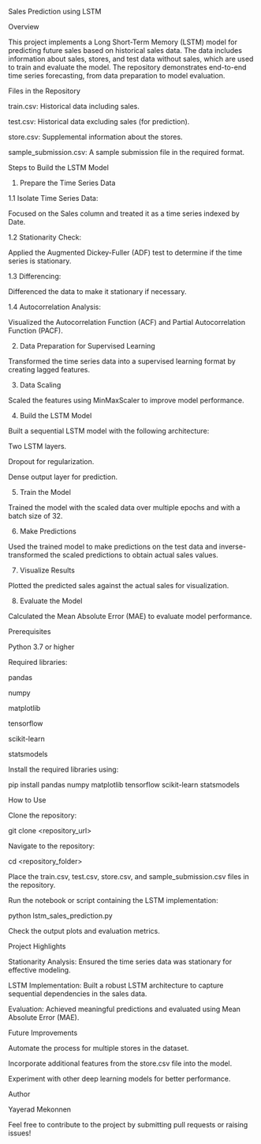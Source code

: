 Sales Prediction using LSTM

Overview

This project implements a Long Short-Term Memory (LSTM) model for predicting future sales based on historical sales data. The data includes information about sales, stores, and test data without sales, which are used to train and evaluate the model. The repository demonstrates end-to-end time series forecasting, from data preparation to model evaluation.

Files in the Repository

train.csv: Historical data including sales.

test.csv: Historical data excluding sales (for prediction).

store.csv: Supplemental information about the stores.

sample_submission.csv: A sample submission file in the required format.

Steps to Build the LSTM Model

1. Prepare the Time Series Data

1.1 Isolate Time Series Data:

Focused on the Sales column and treated it as a time series indexed by Date.

1.2 Stationarity Check:

Applied the Augmented Dickey-Fuller (ADF) test to determine if the time series is stationary.

1.3 Differencing:

Differenced the data to make it stationary if necessary.

1.4 Autocorrelation Analysis:

Visualized the Autocorrelation Function (ACF) and Partial Autocorrelation Function (PACF).

2. Data Preparation for Supervised Learning

Transformed the time series data into a supervised learning format by creating lagged features.

3. Data Scaling

Scaled the features using MinMaxScaler to improve model performance.

4. Build the LSTM Model

Built a sequential LSTM model with the following architecture:

Two LSTM layers.

Dropout for regularization.

Dense output layer for prediction.

5. Train the Model

Trained the model with the scaled data over multiple epochs and with a batch size of 32.

6. Make Predictions

Used the trained model to make predictions on the test data and inverse-transformed the scaled predictions to obtain actual sales values.

7. Visualize Results

Plotted the predicted sales against the actual sales for visualization.

8. Evaluate the Model

Calculated the Mean Absolute Error (MAE) to evaluate model performance.

Prerequisites

Python 3.7 or higher

Required libraries:

pandas

numpy

matplotlib

tensorflow

scikit-learn

statsmodels

Install the required libraries using:

pip install pandas numpy matplotlib tensorflow scikit-learn statsmodels

How to Use

Clone the repository:

git clone <repository_url>

Navigate to the repository:

cd <repository_folder>

Place the train.csv, test.csv, store.csv, and sample_submission.csv files in the repository.

Run the notebook or script containing the LSTM implementation:

python lstm_sales_prediction.py

Check the output plots and evaluation metrics.

Project Highlights

Stationarity Analysis: Ensured the time series data was stationary for effective modeling.

LSTM Implementation: Built a robust LSTM architecture to capture sequential dependencies in the sales data.

Evaluation: Achieved meaningful predictions and evaluated using Mean Absolute Error (MAE).

Future Improvements

Automate the process for multiple stores in the dataset.

Incorporate additional features from the store.csv file into the model.

Experiment with other deep learning models for better performance.

Author

Yayerad Mekonnen

Feel free to contribute to the project by submitting pull requests or raising issues!

